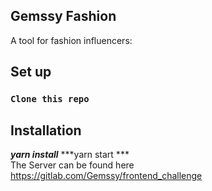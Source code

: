 
## Gemssy Fashion

A tool for fashion influencers:

## Set up
### `Clone this repo`
## Installation
***yarn install***
***yarn start *** \
The Server can be found here \
https://gitlab.com/Gemssy/frontend_challenge

